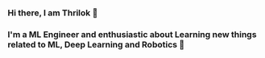 ### Hi there, I am Thrilok 👋

### I'm a ML Engineer and enthusiastic about Learning new things related to ML, Deep Learning and Robotics 🤖

<!--
**Thrilok28021996/Thrilok28021996** is a ✨ _special_ ✨ repository because its `README.md` (this file) appears on your GitHub profile.

Here are some ideas to get you started:

- 🔭 I’m currently working on yolov8
- 🌱 I’m currently learning Deep Learning, Aritifical Neural Networks, Machine Learning
- 👯 I’m looking to collaborate with others
- 📫 How to reach me: By email thrilokemmadisetty@protonmail.com
- 🥅 2023 Goals: Contribute to open source projects
- ⚡ Fun fact: I love to watch anime, listen to music, reading books


| <a href="https://github.com/anuraghazra/github-readme-stats"><img align="center" src="https://github-readme-stats.vercel.app/api?username=Thrilok28021996&show_icons=true&include_all_commits=true&theme=buefy&hide_border=true" alt="Thriloks github stats" /></a> | <a href="https://github.com/anuraghazra/github-readme-stats"><img align="center" src="https://github-readme-stats.vercel.app/api/top-langs/?username=Thrilok28021996&layout=compact&theme=buefy&hide_border=true" /></a> |
| ------------- | ------------- |
